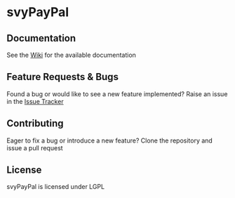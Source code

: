 svyPayPal
=========



Documentation
-------------
See the [Wiki](https://github.com/Servoy/svyPayPal/wiki) for the available documentation


Feature Requests & Bugs
-----------------------
Found a bug or would like to see a new feature implemented? Raise an issue in the [Issue Tracker](https://github.com/Servoy/svyPayPal/issues)


Contributing
-------------
Eager to fix a bug or introduce a new feature? Clone the repository and issue a pull request


License
-------
svyPayPal is licensed under LGPL

